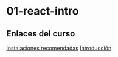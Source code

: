 # 01-react-intro

## Enlaces del curso

[Instalaciones recomendadas](https://gist.github.com/Klerith/4a4abfd88a88b2d1f16efd95fea41362)
[Introducción](https://gist.github.com/Klerith/b0111f52ba16451d095f38d4c995605b)

